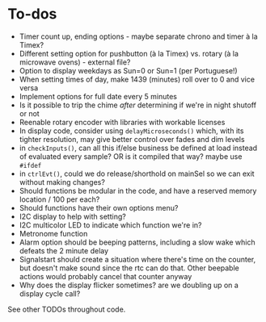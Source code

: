 # To-dos

* Timer count up, ending options - maybe separate chrono and timer à la Timex?
* Different setting option for pushbutton (à la Timex) vs. rotary (à la microwave ovens) - external file?
* Option to display weekdays as Sun=0 or Sun=1 (per Portuguese!)
* When setting times of day, make 1439 (minutes) roll over to 0 and vice versa
* Implement options for full date every 5 minutes
* Is it possible to trip the chime *after* determining if we're in night shutoff or not
* Reenable rotary encoder with libraries with workable licenses
* In display code, consider using `delayMicroseconds()` which, with its tighter resolution, may give better control over fades and dim levels
* in `checkInputs()`, can all this if/else business be defined at load instead of evaluated every sample? OR is it compiled that way? maybe use `#ifdef`
* in `ctrlEvt()`, could we do release/shorthold on mainSel so we can exit without making changes?
* Should functions be modular in the code, and have a reserved memory location / 100 per each?
* Should functions have their own options menu?
* I2C display to help with setting?
* I2C multicolor LED to indicate which function we're in?
* Metronome function
* Alarm option should be beeping patterns, including a slow wake which defeats the 2 minute delay
* Signalstart should create a situation where there's time on the counter, but doesn't make sound since the rtc can do that. Other beepable actions would probably cancel that counter anyway
* Why does the display flicker sometimes? are we doubling up on a display cycle call?

See other TODOs throughout code.